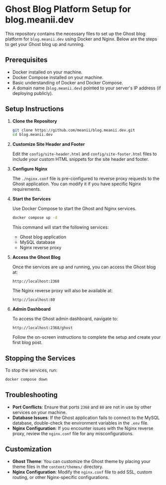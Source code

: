 # Ghost Blog Platform Setup for blog.meanii.dev

This repository contains the necessary files to set up the Ghost blog platform for `blog.meanii.dev` using Docker and Nginx. Below are the steps to get your Ghost blog up and running.

## Prerequisites

- Docker installed on your machine.
- Docker Compose installed on your machine.
- Basic understanding of Docker and Docker Compose.
- A domain name (`blog.meanii.dev`) pointed to your server's IP address (if deploying publicly).

## Setup Instructions

1. **Clone the Repository**

    ```bash
    git clone https://github.com/meanii/blog.meanii.dev.git
    cd blog.meanii.dev
    ```

2. **Customize Site Header and Footer**

    Edit the `config/site-header.html` and `config/site-footer.html` files to include your custom HTML snippets for the site header and footer.

3. **Configure Nginx**

    The `./nginx.conf` file is pre-configured to reverse proxy requests to the Ghost application. You can modify it if you have specific Nginx requirements.

4. **Start the Services**

    Use Docker Compose to start the Ghost and Nginx services.

    ```bash
    docker compose up -d
    ```

    This command will start the following services:

    - Ghost blog application
    - MySQL database
    - Nginx reverse proxy

5. **Access the Ghost Blog**

    Once the services are up and running, you can access the Ghost blog at:

    ```
    http://localhost:2368
    ```

    The Nginx reverse proxy will also be available at:

    ```
    http://localhost:80
    ```

6. **Admin Dashboard**

    To access the Ghost admin dashboard, navigate to:

    ```
    http://localhost:2368/ghost
    ```

    Follow the on-screen instructions to complete the setup and create your first blog post.

## Stopping the Services

To stop the services, run:

```bash
docker compose down
```

## Troubleshooting

- **Port Conflicts**: Ensure that ports `2368` and `80` are not in use by other services on your machine.
- **Database Issues**: If the Ghost application fails to connect to the MySQL database, double-check the environment variables in the `.env` file.
- **Nginx Configuration**: If you encounter issues with the Nginx reverse proxy, review the `nginx.conf` file for any misconfigurations.

## Customization

- **Ghost Theme**: You can customize the Ghost theme by placing your theme files in the `content/themes/` directory.
- **Nginx Configuration**: Modify the `nginx.conf` file to add SSL, custom routing, or other Nginx-specific configurations.
